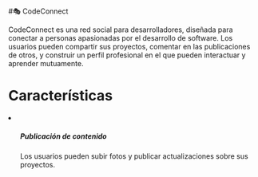 #🎭 CodeConnect 

CodeConnect es una red social para desarrolladores, diseñada para conectar a personas apasionadas por el desarrollo de software. Los usuarios pueden compartir sus proyectos, comentar en las publicaciones de otros, y construir un perfil profesional en el que pueden interactuar y aprender mutuamente.

<h1>
  Características
</h1>

<li>
  <ul>
    <h5>
      Publicación de contenido
    </h5>
    <p>
      Los usuarios pueden subir fotos y publicar actualizaciones sobre sus proyectos.
    </p>
  </ul>
</li>
